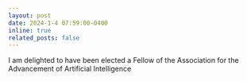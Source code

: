 ```yaml
---
layout: post
date: 2024-1-4 07:59:00-0400
inline: true
related_posts: false
---
```


I am delighted to have been elected a Fellow of the Association for the Advancement of Artificial Intelligence
